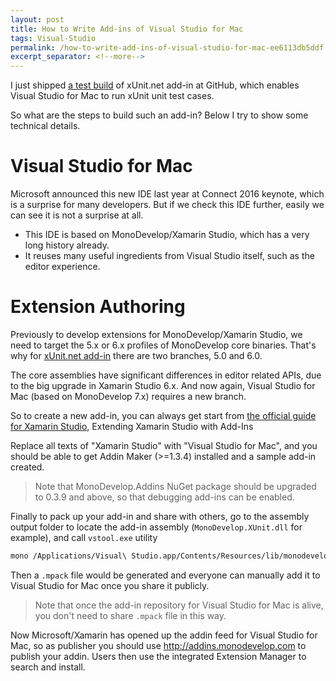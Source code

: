 ```yaml
---
layout: post
title: How to Write Add-ins of Visual Studio for Mac
tags: Visual-Studio
permalink: /how-to-write-add-ins-of-visual-studio-for-mac-ee6113db5ddf
excerpt_separator: <!--more-->
---
```

I just shipped [a test build](https://github.com/xunit/xamarinstudio.xunit/releases/tag/v0.7.0) of xUnit.net add-in at GitHub, which enables Visual Studio for Mac to run xUnit unit test cases.

So what are the steps to build such an add-in? Below I try to show some technical details.
<!--more-->

# Visual Studio for Mac
Microsoft announced this new IDE last year at Connect 2016 keynote, which is a surprise for many developers. But if we check this IDE further, easily we can see it is not a surprise at all.

* This IDE is based on MonoDevelop/Xamarin Studio, which has a very long history already.
* It reuses many useful ingredients from Visual Studio itself, such as the editor experience.

# Extension Authoring
Previously to develop extensions for MonoDevelop/Xamarin Studio, we need to target the 5.x or 6.x profiles of MonoDevelop core binaries. That's why for [xUnit.net add-in](https://github.com/xunit/xamarinstudio.xunit) there are two branches, 5.0 and 6.0.

The core assemblies have significant differences in editor related APIs, due to the big upgrade in Xamarin Studio 6.x. And now again, Visual Studio for Mac (based on MonoDevelop 7.x) requires a new branch.

So to create a new add-in, you can always get start from [the official guide for Xamarin Studio](https://developer.xamarin.com/guides/cross-platform/xamarin-studio/customizing-ide/extending_xamarin_studio_with_addins/),
Extending Xamarin Studio with Add-Ins

Replace all texts of "Xamarin Studio" with "Visual Studio for Mac", and you should be able to get Addin Maker (>=1.3.4) installed and a sample add-in created.

> Note that MonoDevelop.Addins NuGet package should be upgraded to 0.3.9 and above, so that debugging add-ins can be enabled.

Finally to pack up your add-in and share with others, go to the assembly output folder to locate the add-in assembly (`MonoDevelop.XUnit.dll` for example), and call `vstool.exe` utility

``` bash
mono /Applications/Visual\ Studio.app/Contents/Resources/lib/monodevelop/bin/vstool.exe setup pack MonoDevelop.XUnit.dll
```

Then a `.mpack` file would be generated and everyone can manually add it to Visual Studio for Mac once you share it publicly.

> Note that once the add-in repository for Visual Studio for Mac is alive, you don't need to share `.mpack` file in this way.

Now Microsoft/Xamarin has opened up the addin feed for Visual Studio for Mac, so as publisher you should use http://addins.monodevelop.com to publish your addin. Users then use the integrated Extension Manager to search and install.
